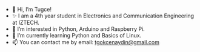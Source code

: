 - 👋 Hi, I’m Tugce!
- ✨ I am a 4th year student in Electronics and Communication Engineering at IZTECH.
- 👀 I’m interested in Python, Arduino and Raspberry Pi.
- 🌱 I’m currently learning Python and Basics of Linux.
- 📫 You can contact me by email: tgokcenaydin@gmail.com

<!---
tga-tga/tga-tga is a ✨ special ✨ repository because its `README.md` (this file) appears on your GitHub profile.
You can click the Preview link to take a look at your changes.
--->
